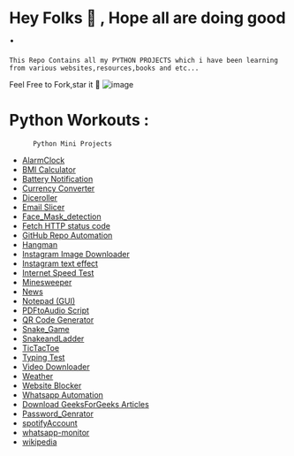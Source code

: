 # Hey Folks 👋 , Hope all are doing good . 
    This Repo Contains all my PYTHON PROJECTS which i have been learning from various websites,resources,books and etc... 
 
 Feel Free to 
 Fork,star it 🌟 
 ![image](https://user-images.githubusercontent.com/70501362/119079462-c52be580-ba15-11eb-8067-be5d17cb9a8d.png)

# Python Workouts :
          Python Mini Projects

* [AlarmClock](https://github.com/sirilalithaadapa/Python-Projects/tree/master/Alarm%20Clock])
* [BMI Calculator](https://github.com/sirilalithaadapa/Python-Projects/tree/master/BMI%20Calculator)
* [Battery Notification](https://github.com/sirilalithaadapa/Python-Projects/tree/master/Battery%20Notification)
* [Currency Converter](https://github.com/sirilalithaadapa/Python-Projects/tree/master/Currency%20Converter)
* [Diceroller](https://github.com/sirilalithaadapa/Python-Projects/tree/master/Diceroller)
* [Email Slicer](https://github.com/sirilalithaadapa/Python-Projects/tree/master/Email%20Slicer)
* [Face_Mask_detection](https://github.com/sirilalithaadapa/Python-Projects/blob/master/Face_Mask_detection/mask_detection.py)
* [Fetch HTTP status code](https://github.com/sirilalithaadapa/Python-Projects/tree/master/Fetch%20HTTP%20status%20code)
* [GitHub Repo Automation](https://github.com/sirilalithaadapa/Python-Projects/tree/master/GitHub%20Repo%20Automation)
* [Hangman](https://github.com/sirilalithaadapa/Python-Projects/tree/master/Hangman)
* [Instagram Image Downloader](https://github.com/sirilalithaadapa/Python-Projects/tree/master/Instagram%20Image%20Downloader)
* [Instagram text effect](https://github.com/sirilalithaadapa/Python-Projects/tree/master/Instagram%20text%20effect)
* [Internet Speed Test](https://github.com/sirilalithaadapa/Python-Projects/tree/master/Internet%20Speed%20Test)
* [Minesweeper](https://github.com/sirilalithaadapa/Python-Projects/tree/master/Minesweeper)
* [News](https://github.com/sirilalithaadapa/Python-Projects/tree/master/News)
* [Notepad (GUI)](https://github.com/sirilalithaadapa/Python-Projects/tree/master/Notepad%20(GUI))
* [PDFtoAudio Script](https://github.com/sirilalithaadapa/Python-Projects/tree/master/PDFtoAudio%20Script)
* [QR Code Generator](https://github.com/sirilalithaadapa/Python-Projects/tree/master/QR%20Code%20Generator)
* [Snake_Game](https://github.com/sirilalithaadapa/Python-Projects/tree/master/Snake_Game)
* [SnakeandLadder](https://github.com/sirilalithaadapa/Python-Projects/tree/master/SnakeandLadder)
* [TicTacToe](https://github.com/sirilalithaadapa/Python-Projects/tree/master/TicTacToe)
* [Typing Test](https://github.com/sirilalithaadapa/Python-Projects/tree/master/Typing%20Test)
* [Video Downloader](https://github.com/sirilalithaadapa/Python-Projects/tree/master/Video%20Downloader)
* [Weather](https://github.com/sirilalithaadapa/Python-Projects/blob/master/Weather/weather.py)
* [Website Blocker](https://github.com/sirilalithaadapa/Python-Projects/tree/master/Website%20Blocker)
* [Whatsapp Automation](https://github.com/sirilalithaadapa/Python-Projects/tree/master/Whatsapp%20Automation)
* [Download GeeksForGeeks Articles](https://github.com/sirilalithaadapa/Python-Projects/tree/master/download%20GeeksForGeeks%20articles)
* [Password_Genrator](https://github.com/sirilalithaadapa/Python-Projects/tree/master/password_generator)
* [spotifyAccount](https://github.com/sirilalithaadapa/Python-Projects/blob/master/spotifyAccount/spotifyAccount.py)
* [whatsapp-monitor](https://github.com/sirilalithaadapa/Python-Projects/blob/master/whatsapp-monitor/whatsapp-monitor.py)
* [wikipedia](https://github.com/sirilalithaadapa/Python-Projects/blob/master/wikipedia/wikipedia.py)
